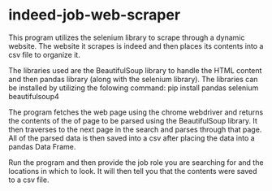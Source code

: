 # indeed-job-web-scraper
This program utilizes the selenium library to scrape through a dynamic website. The website it scrapes is indeed and then places its contents into a csv file to organize it. 

The libraries used are the BeautifulSoup library to handle the HTML content and then pandas library (along with the selenium library). The libraries can be installed by utilizing the folowing command:
pip install pandas selenium beautifulsoup4

The program fetches the web page using the chrome webdriver and returns the contents of the of page to be parsed using the BeautifulSoup library. It then traverses to the next page in the search and parses through that page. All of the parsed data is then saved into a csv after placing the data into a pandas Data Frame. 

Run the program and then provide the job role you are searching for and the locations in which to look. It will then tell you that the contents were saved to a csv file.